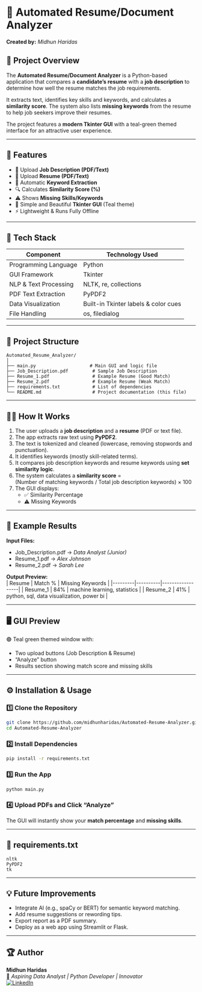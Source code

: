 
# 🧠 Automated Resume/Document Analyzer  
**Created by:** *Midhun Haridas*  

## 📘 Project Overview  
The **Automated Resume/Document Analyzer** is a Python-based application that compares a **candidate’s resume** with a **job description** to determine how well the resume matches the job requirements.  

It extracts text, identifies key skills and keywords, and calculates a **similarity score**. The system also lists **missing keywords** from the resume to help job seekers improve their resumes.  

The project features a **modern Tkinter GUI** with a teal-green themed interface for an attractive user experience.  

---

## 🚀 Features  
- 📄 Upload **Job Description (PDF/Text)**  
- 📑 Upload **Resume (PDF/Text)**  
- 🧩 Automatic **Keyword Extraction**  
- 🔍 Calculates **Similarity Score (%)**  
- ⚠️ Shows **Missing Skills/Keywords**  
- 💅 Simple and Beautiful **Tkinter GUI** (Teal theme)  
- ⚡ Lightweight & Runs Fully Offline  

---

## 🧰 Tech Stack  
| Component | Technology Used |
|------------|----------------|
| Programming Language | Python |
| GUI Framework | Tkinter |
| NLP & Text Processing | NLTK, re, collections |
| PDF Text Extraction | PyPDF2 |
| Data Visualization | Built-in Tkinter labels & color cues |
| File Handling | os, filedialog |

---

## 📂 Project Structure
```
Automated_Resume_Analyzer/
│
├── main.py                    # Main GUI and logic file
├── Job_Description.pdf         # Sample Job Description
├── Resume_1.pdf                # Example Resume (Good Match)
├── Resume_2.pdf                # Example Resume (Weak Match)
├── requirements.txt            # List of dependencies
└── README.md                   # Project documentation (this file)
```

---

## 🧑‍💻 How It Works  

1. The user uploads a **job description** and a **resume** (PDF or text file).  
2. The app extracts raw text using **PyPDF2**.  
3. The text is tokenized and cleaned (lowercase, removing stopwords and punctuation).  
4. It identifies keywords (mostly skill-related terms).  
5. It compares job description keywords and resume keywords using **set similarity logic**.  
6. The system calculates a **similarity score** =  
   (Number of matching keywords / Total job description keywords) × 100  
7. The GUI displays:  
   - ✅ Similarity Percentage  
   - ⚠️ Missing Keywords  

---

## 🧪 Example Results  

**Input Files:**  
- Job_Description.pdf → *Data Analyst (Junior)*  
- Resume_1.pdf → *Alex Johnson*  
- Resume_2.pdf → *Sarah Lee*  

**Output Preview:**  
| Resume | Match % | Missing Keywords |
|---------|----------|------------------|
| Resume_1 | 84% | machine learning, statistics |
| Resume_2 | 41% | python, sql, data visualization, power bi |

---

## 🖥️ GUI Preview  
🟢 Teal green themed window with:  
- Two upload buttons (Job Description & Resume)  
- “Analyze” button  
- Results section showing match score and missing skills  

---

## ⚙️ Installation & Usage  

### 1️⃣ Clone the Repository
```bash
git clone https://github.com/midhunharidas/Automated-Resume-Analyzer.git
cd Automated-Resume-Analyzer
```

### 2️⃣ Install Dependencies
```bash
pip install -r requirements.txt
```

### 3️⃣ Run the App
```bash
python main.py
```

### 4️⃣ Upload PDFs and Click “Analyze”
The GUI will instantly show your **match percentage** and **missing skills**.

---

## 🧾 requirements.txt
```
nltk
PyPDF2
tk
```

---

## 💡 Future Improvements
- Integrate AI (e.g., spaCy or BERT) for semantic keyword matching.  
- Add resume suggestions or rewording tips.  
- Export report as a PDF summary.  
- Deploy as a web app using Streamlit or Flask.  

---

## 🏆 Author
**Midhun Haridas**  
💼 *Aspiring Data Analyst | Python Developer | Innovator*  
[![LinkedIn](https://img.shields.io/badge/LinkedIn-Connect-blue?logo=linkedin)](https://www.linkedin.com/in/midhun-h-231b25224) 
